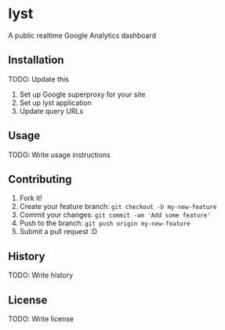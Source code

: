 # lyst

A public realtime Google Analytics dashboard

## Installation

TODO: Update this

1. Set up Google superproxy for your site
2. Set up lyst application
3. Update query URLs

## Usage

TODO: Write usage instructions

## Contributing

1. Fork it!
2. Create your feature branch: `git checkout -b my-new-feature`
3. Commit your changes: `git commit -am 'Add some feature'`
4. Push to the branch: `git push origin my-new-feature`
5. Submit a pull request :D

## History

TODO: Write history

## License

TODO: Write license
